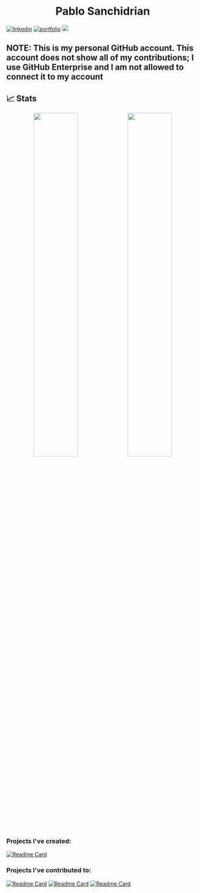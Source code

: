 


<h1 align="center">Pablo Sanchidrian</h1>

[![linkedin](https://img.shields.io/badge/linkedin-0A66C2?style=for-the-badge&logo=linkedin&logoColor=white)](https://www.linkedin.com/in/pablosanchidrian)
[![portfolio](https://img.shields.io/badge/my_portfolio-000?style=for-the-badge&logo=ko-fi&logoColor=white)](https://www.pablosanchidrian.com/)
![](https://komarev.com/ghpvc/?username=PabloSanchi&color=brightgreen&style=for-the-badge)

<h2>NOTE: This is my personal GitHub account. This account does not show all of my contributions; I use GitHub Enterprise and I am not allowed to connect it to my account</h2>

## 📈 Stats

<p align="center">
	
  <img width="48%" src="https://github-readme-stats.vercel.app/api?username=PabloSanchi&show_icons=true&theme=tokyonight" />
  <img width="48%" src="https://github-readme-streak-stats.herokuapp.com/?user=PabloSanchi&theme=tokyonight" />
</p>

### Projects I've created:
[![Readme Card](https://github-readme-stats.vercel.app/api/pin/?username=PabloSanchi&repo=jchunk)](https://github.com/PabloSanchi/jchunk.git)

### Projects I've contributed to:

[![Readme Card](https://github-readme-stats.vercel.app/api/pin/?username=PabloSanchi&repo=spring-ai)](https://github.com/PabloSanchi/spring-ai)
[![Readme Card](https://github-readme-stats.vercel.app/api/pin/?username=PabloSanchi&repo=langchain4j)](https://github.com/PabloSanchi/langchain4j) 
[![Readme Card](https://github-readme-stats.vercel.app/api/pin/?username=PabloSanchi&repo=attu)](https://github.com/PabloSanchi/attu)


